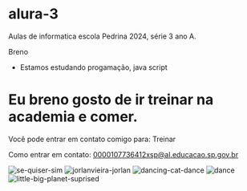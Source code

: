 # alura-3
Aulas de informatica escola Pedrina 2024, série 3 ano A.

Breno

- Estamos estudando progamação, java script

# Eu breno gosto de ir treinar na academia e comer.

Você pode entrar em contato comigo para: Treinar

Como entrar em contato: 0000107736412xsp@al.educacao.sp.gov.br

![se-quiser-sim](https://github.com/iTzBreno1227/alura---3/assets/172309493/f31c86ff-3b83-4ee4-823f-35d30325811a)
![jorlanvieira-jorlan](https://github.com/iTzBreno1227/alura---3/assets/172309493/bd6b6b67-6727-40fe-925a-a1efe1111c3d)
![dancing-cat-dance](https://github.com/iTzBreno1227/alura---3/assets/172309493/f4aa530f-1b8b-4d00-8de7-d38b3f5ee874)
![dance](https://github.com/iTzBreno1227/alura---3/assets/172309493/c09050b6-0b2f-4622-9d89-d8d0787c5e2a)
![little-big-planet-suprised](https://github.com/iTzBreno1227/alura---3/assets/172309493/c6fc0a09-2345-4a67-b3aa-1d38d659f9c9)
